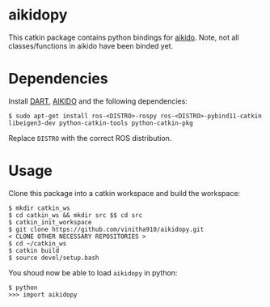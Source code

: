 # aikidopy
This catkin package contains python bindings for [aikido](https://github.com/personalrobotics/aikido). Note, not all classes/functions in aikido have been binded yet.

# Dependencies
Install [DART](https://dartsim.github.io/install_dart_on_ubuntu.html), [AIKIDO](https://github.com/personalrobotics/aikido) and the following dependencies:

```shell
$ sudo apt-get install ros-<DISTRO>-rospy ros-<DISTRO>-pybind11-catkin libeigen3-dev python-catkin-tools python-catkin-pkg
```

Replace `DISTRO` with the correct ROS distribution.

# Usage
Clone this package into a catkin workspace and build the workspace:

```shell
$ mkdir catkin_ws
$ cd catkin_ws && mkdir src $$ cd src
$ catkin_init_workspace
$ git clone https://github.com/vinitha910/aikidopy.git
< CLONE OTHER NECESSARY REPOSITORIES >
$ cd ~/catkin_ws
$ catkin build
$ source devel/setup.bash
```

You shoud now be able to load `aikidopy` in python:
```shell
$ python
>>> import aikidopy
```
